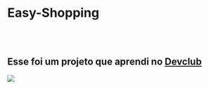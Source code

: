 <h1>Easy-Shopping</h1>
<br>
<br>
<h2> Esse foi um projeto que aprendi no <a href="https://rodolfomori.com.br/devclub">Devclub</a></h2>
<img src="https://github.com/Camilapcmoura/easy-shopping/blob/master/img1/Captura%20de%20tela%202023-05-29%20224347.png?raw=true" >
<imag src="https://github.com/Camilapcmoura/Easy-Shopping-2/blob/master/img1/mobile.png?raw=true" >
